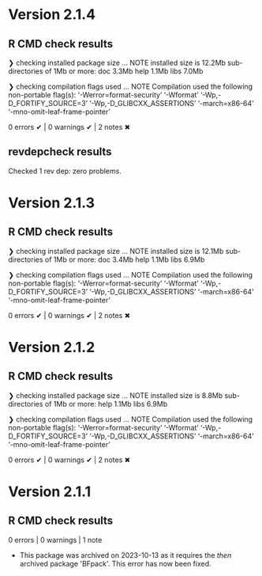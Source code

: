 # Version 2.1.4
## R CMD check results

❯ checking installed package size ... NOTE
    installed size is 12.2Mb
    sub-directories of 1Mb or more:
      doc    3.3Mb
      help   1.1Mb
      libs   7.0Mb

❯ checking compilation flags used ... NOTE
  Compilation used the following non-portable flag(s):
    ‘-Werror=format-security’ ‘-Wformat’ ‘-Wp,-D_FORTIFY_SOURCE=3’
    ‘-Wp,-D_GLIBCXX_ASSERTIONS’ ‘-march=x86-64’
    ‘-mno-omit-leaf-frame-pointer’

0 errors ✔ | 0 warnings ✔ | 2 notes ✖

## revdepcheck results
Checked 1 rev dep: zero problems.

# Version 2.1.3
## R CMD check results

❯ checking installed package size ... NOTE
    installed size is 12.1Mb
    sub-directories of 1Mb or more:
      doc    3.4Mb
      help   1.1Mb
      libs   6.9Mb

❯ checking compilation flags used ... NOTE
  Compilation used the following non-portable flag(s):
    ‘-Werror=format-security’ ‘-Wformat’ ‘-Wp,-D_FORTIFY_SOURCE=3’
    ‘-Wp,-D_GLIBCXX_ASSERTIONS’ ‘-march=x86-64’
    ‘-mno-omit-leaf-frame-pointer’

0 errors ✔ | 0 warnings ✔ | 2 notes ✖


# Version 2.1.2
## R CMD check results

❯ checking installed package size ... NOTE
    installed size is  8.8Mb
    sub-directories of 1Mb or more:
      help   1.1Mb
      libs   6.9Mb

❯ checking compilation flags used ... NOTE
  Compilation used the following non-portable flag(s):
    ‘-Werror=format-security’ ‘-Wformat’ ‘-Wp,-D_FORTIFY_SOURCE=3’
    ‘-Wp,-D_GLIBCXX_ASSERTIONS’ ‘-march=x86-64’
    ‘-mno-omit-leaf-frame-pointer’

0 errors ✔ | 0 warnings ✔ | 2 notes ✖

# Version 2.1.1
## R CMD check results

0 errors | 0 warnings | 1 note

* This package was archived on 2023-10-13 as it requires the _then_ archived package 'BFpack'.
  This error has now been fixed. 
